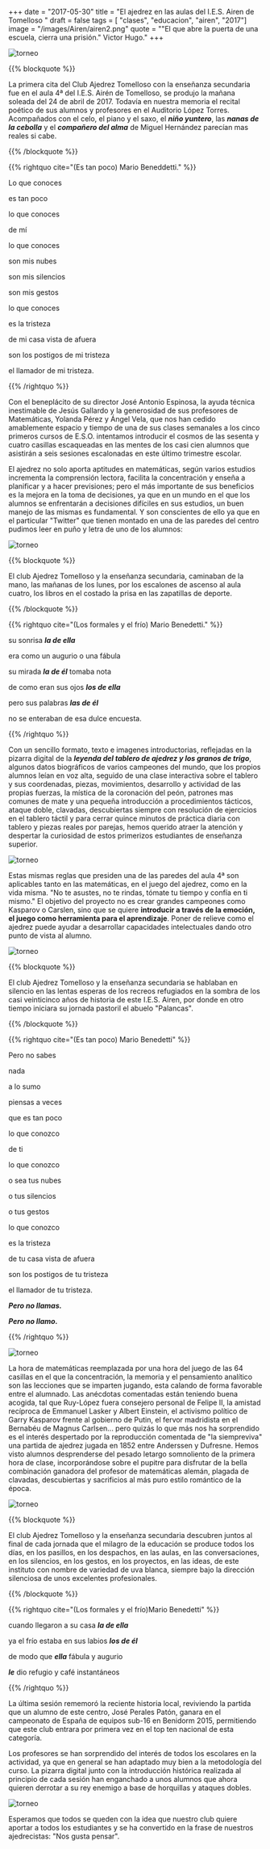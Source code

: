 +++
date = "2017-05-30"
title = "El ajedrez en las aulas del I.E.S. Airen de Tomelloso "
draft = false
tags = [ "clases", "educacion", "airen", "2017"]
image = "/images/Airen/airen2.png"
quote = "\"El que abre la puerta de una escuela, cierra una prisión.\" Victor Hugo."
+++

![torneo](/images/Airen/airen9.jpg)

{{% blockquote %}}

La primera cita del Club Ajedrez Tomelloso con la enseñanza secundaria fue en el aula 4ª del I.E.S. Airén de Tomelloso, se produjo la mañana soleada del 24 de abril de 2017. Todavía en nuestra memoria el recital poético de sus alumnos y profesores en el Auditorio López Torres. Acompañados con el celo, el piano y el saxo, el ***niño yuntero***, las ***nanas de la cebolla*** y el ***compañero del alma*** de Miguel Hernández parecían mas reales si cabe.

{{% /blockquote %}}


{{% rightquo cite="(Es tan poco) Mario Beneddetti." %}}

Lo que conoces

es tan poco

lo que conoces

de mí

lo que conoces

son mis nubes

son mis silencios

son mis gestos

lo que conoces

es la tristeza

de mi casa vista de afuera

son los postigos de mi tristeza

el llamador de mi tristeza.

{{% /rightquo %}}


Con el beneplácito de su director José Antonio Espinosa, la ayuda técnica inestimable de Jesús Gallardo y la generosidad de sus profesores de Matemáticas, Yolanda Pérez y Ángel Vela, que nos han cedido amablemente espacio y tiempo de una de sus clases semanales a los cinco primeros cursos de E.S.O. intentamos introducir el cosmos de las sesenta y cuatro casillas escaqueadas en las mentes de los casi cien alumnos que asistirán a seis sesiones escalonadas en este último trimestre escolar.

El ajedrez no solo aporta aptitudes en matemáticas, según varios estudios incrementa la comprensión lectora, facilita la concentración y enseña a planificar y a hacer previsiones; pero el más importante de sus beneficios es la mejora en la toma de decisiones, ya que en un mundo en el que los alumnos se enfrentarán a decisiones difíciles en sus estudios, un buen manejo de las mismas es fundamental. Y son conscientes de ello ya que en el particular "Twitter" que tienen montado en una de las paredes del centro pudimos leer en puño y letra de uno de los alumnos:

![torneo](/images/Airen/airen3.png) 

{{% blockquote %}}

El club Ajedrez Tomelloso y la enseñanza secundaria, caminaban de la mano, las mañanas de los lunes, por los escalones de ascenso al aula cuatro, los libros en el costado la prisa en las zapatillas de deporte.

{{% /blockquote %}}

{{% rightquo cite="(Los formales y el frío) Mario Benedetti." %}}

su sonrisa    ***la de ella***

era como un augurio o una fábula

su mirada     ***la de él***   tomaba nota

de como eran sus ojos    ***los de ella***

pero sus palabras        ***las de él***

no se enteraban de esa dulce encuesta.

{{% /rightquo %}}

Con un sencillo formato, texto e imagenes introductorias, reflejadas en la pizarra digital de la ***leyenda del tablero de ajedrez y los granos de trigo***, algunos datos biográficos de varios campeones del mundo, que los propios alumnos leían en voz alta, seguido de una clase interactiva sobre el tablero y sus coordenadas, piezas, movimientos, desarrollo y actividad de las propias fuerzas, la mística de la coronación del peón, patrones mas comunes de mate y una pequeña introducción a procedimientos tácticos, ataque doble, clavadas, descubiertas siempre con resolución de ejercicios en el tablero táctil y para cerrar quince minutos de práctica diaria con tablero y piezas reales por parejas, hemos querido atraer la atención y despertar la curiosidad de estos primerizos estudiantes de enseñanza superior.

![torneo](/images/Airen/airen1.png)

Estas mismas reglas que presiden una de las paredes del aula 4ª son aplicables tanto en las matemáticas, en el juego del ajedrez, como en la vida misma. "No te asustes, no te rindas, tómate tu tiempo y confía en ti mismo." El objetivo del proyecto no es crear grandes campeones como Kasparov o Carslen, sino que se quiere __introducir a través de la emoción, el juego como herramienta para el aprendizaje__. Poner de relieve como el ajedrez puede ayudar a desarrollar capacidades intelectuales dando otro punto de vista al alumno.

![torneo](/images/Airen/partidas2.jpg)

{{% blockquote %}}

El club Ajedrez Tomelloso y la enseñanza secundaria se hablaban en silencio en las lentas esperas de los recreos refugiados en la sombra de los casi veinticinco años de historia de este I.E.S. Airen, por donde en otro tiempo iniciara su jornada pastoril el abuelo "Palancas".

{{% /blockquote %}}

{{% rightquo cite="(Es tan poco) Mario Benedetti" %}}

Pero no sabes 

nada

a lo sumo

piensas a veces

que es tan poco

lo que conozco

de ti

lo que conozco

o sea tus nubes

o tus silencios

o tus gestos

lo que conozco

es la tristeza

de tu casa vista de afuera

son los postigos de tu tristeza

el llamador de tu tristeza.

***Pero no llamas.***

***Pero no llamo.***
   
{{% /rightquo %}}   



![torneo](/images/Airen/airen5.jpg) 

La hora de matemáticas reemplazada por una hora del juego de las 64 casillas en el que la concentración, la memoria y el pensamiento analítico son las lecciones que se imparten jugando, esta calando de forma favorable entre el alumnado. Las anécdotas comentadas están teniendo buena acogida, tal que Ruy-López fuera consejero personal de Felipe II, la amistad recíproca de Emmanuel Lasker y Albert Einstein, el activismo político de Garry Kasparov frente al gobierno de Putin, el fervor madridista en el Bernabéu de Magnus Carlsen... pero quizás lo que más nos ha sorprendido es el interés despertado por la reproducción comentada de "la siempreviva" una partida de ajedrez jugada en 1852 entre Anderssen y Dufresne. Hemos visto alumnos desprenderse del pesado letargo somnoliento de la primera hora de clase, incorporándose sobre el pupitre para disfrutar de la  bella combinación ganadora del profesor de matemáticas alemán, plagada de clavadas, descubiertas y sacrificios al más puro estilo romántico de la época.

![torneo](/images/Airen/airen4.jpg) 
 
{{% blockquote %}}

El club Ajedrez Tomelloso y la enseñanza secundaria descubren juntos al final de cada jornada que el milagro de la educación se produce todos los días, en los pasillos, en los despachos, en las aulas, en las conversaciones, en los silencios, en los gestos, en los proyectos, en las ideas, de este instituto con nombre  de variedad de uva blanca, siempre bajo la dirección silenciosa de unos excelentes profesionales.

{{% /blockquote %}}

{{% rightquo cite="(Los formales y el frío)Mario Benedetti" %}}

cuando llegaron a su casa ***la de ella***

ya el frío estaba en sus labios ***los de él***

de modo que ***ella*** fábula y augurio

***le*** dio refugio y café instantáneos

{{% /rightquo %}}   

La última sesión rememoró la reciente historia local, reviviendo la partida que un alumno de este centro, José Perales Patón, ganara en el campeonato de España de equipos sub-16 en Benidorm 2015, permitiendo que este club entrara por primera vez en el  top ten nacional de esta categoría.

Los profesores se han sorprendido del interés de todos los escolares en la actividad, ya que en general se han adaptado muy bien a la metodología del curso. La pizarra digital junto con la introducción histórica realizada al principio de cada sesión han enganchado a unos alumnos que ahora quieren derrotar a su rey enemigo a base de horquillas y ataques dobles.

![torneo](/images/Airen/partidas1.jpg) 

Esperamos que todos se queden con la idea que nuestro club quiere aportar a todos los estudiantes y se ha convertido en la frase de nuestros ajedrecistas: "Nos gusta pensar". 